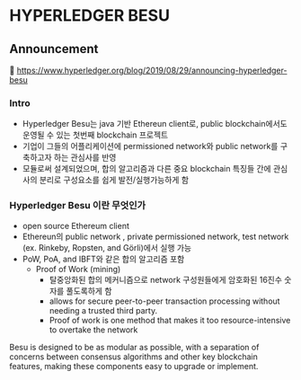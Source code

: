 # HYPERLEDGER BESU



## Announcement

:link: https://www.hyperledger.org/blog/2019/08/29/announcing-hyperledger-besu



### Intro

- Hyperledger Besu는 java 기반 Ethereun client로, public blockchain에서도 운영될 수 있는 첫번째 blockchain 프로젝트
- 기업이 그들의 어플리케이션에 permissioned network와 public network를 구축하고자 하는 관심사를 반영
- 모듈로써 설계되었으며, 합의 알고리즘과 다른 중요 blockchain 특징들 간에 관심사의 분리로 구성요소를 쉽게 발전/실행가능하게 함



### Hyperledger Besu 이란 무엇인가

- open source Ethereum client
- Ethereun의 public network , private permissioned network, test network (ex. Rinkeby, Ropsten, and Görli)에서 실행 가능
- PoW, PoA, and IBFT와 같은 합의 알고리즘 포함
  - Proof of Work (mining)
    - 탈중앙화된 합의 메커니즘으로 network 구성원들에게 암호화된 16진수 숫자를 풀도록하게 함
    - allows for secure peer-to-peer transaction processing without needing a trusted third party.
    -  Proof of work is one method that makes it too resource-intensive to overtake the network





Besu is designed to be as modular as possible, with a separation of concerns between consensus algorithms and other key blockchain features, making these components easy to upgrade or implement.

